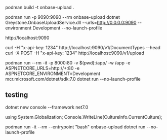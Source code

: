 
podman build -t onbase-upload .

podman run -p 9090:9090 --rm onbase-upload dotnet Greystone.OnbaseUploadService.dll --urls=http://0.0.0.0:9090 --environment Development --no-launch-profile

http://localhost:9090


curl -H "x-api-key: 1234" http://localhost:9090/v1/DocumentTypes  --head
curl -X POST -H "x-api-key: 1234" http://localhost:9090/v1/upload

podman run --rm -it -p 8000:80 -v $(pwd):/app/ -w /app -e ASPNETCORE_URLS=http://+:80 -e ASPNETCORE_ENVIRONMENT=Development mcr.microsoft.com/dotnet/sdk:7.0 dotnet run --no-launch-profile




## testing 
dotnet new console --framework net7.0

using System.Globalization;
Console.WriteLine(CultureInfo.CurrentCulture);

podman  run -it --rm --entrypoint "bash" onbase-upload
dotnet run --no-launch-profile

